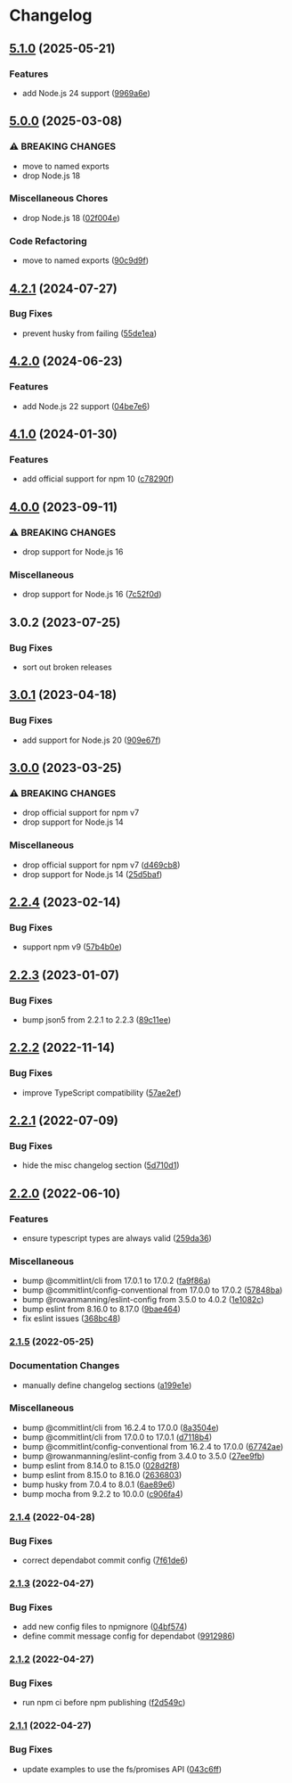 # Changelog

## [5.1.0](https://github.com/rowanmanning/wikilike/compare/v5.0.0...v5.1.0) (2025-05-21)


### Features

* add Node.js 24 support ([9969a6e](https://github.com/rowanmanning/wikilike/commit/9969a6ee2a8257263d93ed4132d6eb4440ffd59a))

## [5.0.0](https://github.com/rowanmanning/wikilike/compare/v4.2.1...v5.0.0) (2025-03-08)


### ⚠ BREAKING CHANGES

* move to named exports
* drop Node.js 18

### Miscellaneous Chores

* drop Node.js 18 ([02f004e](https://github.com/rowanmanning/wikilike/commit/02f004eab07e5a5b3ef82a75cdfb947f48a9ad57))


### Code Refactoring

* move to named exports ([90c9d9f](https://github.com/rowanmanning/wikilike/commit/90c9d9f2364c61a0851a5f27a22353b90bd4fa77))

## [4.2.1](https://github.com/rowanmanning/wikilike/compare/v4.2.0...v4.2.1) (2024-07-27)


### Bug Fixes

* prevent husky from failing ([55de1ea](https://github.com/rowanmanning/wikilike/commit/55de1ea9ea1d1ce7d5711b730da4ba4ba84aa838))

## [4.2.0](https://github.com/rowanmanning/wikilike/compare/v4.1.0...v4.2.0) (2024-06-23)


### Features

* add Node.js 22 support ([04be7e6](https://github.com/rowanmanning/wikilike/commit/04be7e6c9285ec8335a691daf7a7ac6c0535a082))

## [4.1.0](https://github.com/rowanmanning/wikilike/compare/v4.0.0...v4.1.0) (2024-01-30)


### Features

* add official support for npm 10 ([c78290f](https://github.com/rowanmanning/wikilike/commit/c78290febeaefb5f318b88ff03e3952aaae7e797))

## [4.0.0](https://github.com/rowanmanning/wikilike/compare/v3.0.2...v4.0.0) (2023-09-11)


### ⚠ BREAKING CHANGES

* drop support for Node.js 16

### Miscellaneous

* drop support for Node.js 16 ([7c52f0d](https://github.com/rowanmanning/wikilike/commit/7c52f0d51c263045051d57014d7216414274b51b))

## 3.0.2 (2023-07-25)


### Bug Fixes

* sort out broken releases

## [3.0.1](https://github.com/rowanmanning/wikilike/compare/v3.0.0...v3.0.1) (2023-04-18)


### Bug Fixes

* add support for Node.js 20 ([909e67f](https://github.com/rowanmanning/wikilike/commit/909e67ffd64ea3cb148fcc4eef89c54a82e70aaf))

## [3.0.0](https://github.com/rowanmanning/wikilike/compare/v2.2.4...v3.0.0) (2023-03-25)


### ⚠ BREAKING CHANGES

* drop official support for npm v7
* drop support for Node.js 14

### Miscellaneous

* drop official support for npm v7 ([d469cb8](https://github.com/rowanmanning/wikilike/commit/d469cb8c8b1013cd82c3b2f74ef3ac21a7e6b41d))
* drop support for Node.js 14 ([25d5baf](https://github.com/rowanmanning/wikilike/commit/25d5baf6a06c12a57c8a2f590e59ea79c72abbab))

## [2.2.4](https://github.com/rowanmanning/wikilike/compare/v2.2.3...v2.2.4) (2023-02-14)


### Bug Fixes

* support npm v9 ([57b4b0e](https://github.com/rowanmanning/wikilike/commit/57b4b0e1747b5e0905a49aa642ada120f5ea196b))

## [2.2.3](https://github.com/rowanmanning/wikilike/compare/v2.2.2...v2.2.3) (2023-01-07)


### Bug Fixes

* bump json5 from 2.2.1 to 2.2.3 ([89c11ee](https://github.com/rowanmanning/wikilike/commit/89c11eeed7f0caae4ad69f83d3ba8078314dc3cb))

## [2.2.2](https://github.com/rowanmanning/wikilike/compare/v2.2.1...v2.2.2) (2022-11-14)


### Bug Fixes

* improve TypeScript compatibility ([57ae2ef](https://github.com/rowanmanning/wikilike/commit/57ae2efb6198f19155a62a668eab96c2dbec0488))

## [2.2.1](https://github.com/rowanmanning/wikilike/compare/v2.2.0...v2.2.1) (2022-07-09)


### Bug Fixes

* hide the misc changelog section ([5d710d1](https://github.com/rowanmanning/wikilike/commit/5d710d1a8c1d1838e143123e54fb1c4f48e4d0f3))

## [2.2.0](https://github.com/rowanmanning/wikilike/compare/v2.1.5...v2.2.0) (2022-06-10)


### Features

* ensure typescript types are always valid ([259da36](https://github.com/rowanmanning/wikilike/commit/259da365d1697c6f1bbae39e05ce3bafe7eac952))


### Miscellaneous

* bump @commitlint/cli from 17.0.1 to 17.0.2 ([fa9f86a](https://github.com/rowanmanning/wikilike/commit/fa9f86a1907da8f0683ed3eb300c1623f8eb186c))
* bump @commitlint/config-conventional from 17.0.0 to 17.0.2 ([57848ba](https://github.com/rowanmanning/wikilike/commit/57848ba66f4a5aa53d1b93158eccd1117aabcddd))
* bump @rowanmanning/eslint-config from 3.5.0 to 4.0.2 ([1e1082c](https://github.com/rowanmanning/wikilike/commit/1e1082ca7c43e31921e6fda46423541fd2ae18b1))
* bump eslint from 8.16.0 to 8.17.0 ([9bae464](https://github.com/rowanmanning/wikilike/commit/9bae464312f08d7249927a78b8ea1c65e98a58b1))
* fix eslint issues ([368bc48](https://github.com/rowanmanning/wikilike/commit/368bc48001ef52a9212a2438285cc1a57e1ff03f))

### [2.1.5](https://github.com/rowanmanning/wikilike/compare/v2.1.4...v2.1.5) (2022-05-25)


### Documentation Changes

* manually define changelog sections ([a199e1e](https://github.com/rowanmanning/wikilike/commit/a199e1e752cf53fa9fd4cab18cdb68609b92e272))


### Miscellaneous

* bump @commitlint/cli from 16.2.4 to 17.0.0 ([8a3504e](https://github.com/rowanmanning/wikilike/commit/8a3504e37e7d9210d65d708da75ca6a22acd0c30))
* bump @commitlint/cli from 17.0.0 to 17.0.1 ([d7118b4](https://github.com/rowanmanning/wikilike/commit/d7118b461b18b32397a66287ec57fdb8345f4b7d))
* bump @commitlint/config-conventional from 16.2.4 to 17.0.0 ([67742ae](https://github.com/rowanmanning/wikilike/commit/67742ae3bf30d918e139791e30fb34acab6af634))
* bump @rowanmanning/eslint-config from 3.4.0 to 3.5.0 ([27ee9fb](https://github.com/rowanmanning/wikilike/commit/27ee9fb419fa352a5a9a04eff0ce27a0f5d87005))
* bump eslint from 8.14.0 to 8.15.0 ([028d2f8](https://github.com/rowanmanning/wikilike/commit/028d2f812029d5c379fc83da2456d39cda99a6d3))
* bump eslint from 8.15.0 to 8.16.0 ([2636803](https://github.com/rowanmanning/wikilike/commit/2636803db1731c5d6e440b08a16277e01132e529))
* bump husky from 7.0.4 to 8.0.1 ([6ae89e6](https://github.com/rowanmanning/wikilike/commit/6ae89e6e774e5889cc371f56e3f14807547799bf))
* bump mocha from 9.2.2 to 10.0.0 ([c906fa4](https://github.com/rowanmanning/wikilike/commit/c906fa41a003d18a0a1c72ebff6a7073b9ea294d))

### [2.1.4](https://github.com/rowanmanning/wikilike/compare/v2.1.3...v2.1.4) (2022-04-28)


### Bug Fixes

* correct dependabot commit config ([7f61de6](https://github.com/rowanmanning/wikilike/commit/7f61de6f984dc7575912cd7063a57da4e443a0df))

### [2.1.3](https://github.com/rowanmanning/wikilike/compare/v2.1.2...v2.1.3) (2022-04-27)


### Bug Fixes

* add new config files to npmignore ([04bf574](https://github.com/rowanmanning/wikilike/commit/04bf574f92b7e89ea09e3a2242c646578d85aa3c))
* define commit message config for dependabot ([9912986](https://github.com/rowanmanning/wikilike/commit/9912986b30303024fc8123276343bd1ee5e53d38))

### [2.1.2](https://github.com/rowanmanning/wikilike/compare/v2.1.1...v2.1.2) (2022-04-27)


### Bug Fixes

* run npm ci before npm publishing ([f2d549c](https://github.com/rowanmanning/wikilike/commit/f2d549c1ee0c6d5389300d56b41425f296abc7c5))

### [2.1.1](https://github.com/rowanmanning/wikilike/compare/v2.1.0...v2.1.1) (2022-04-27)


### Bug Fixes

* update examples to use the fs/promises API ([043c6ff](https://github.com/rowanmanning/wikilike/commit/043c6ff195bdadcadd96ae2f317cae00d79fb7c4))
